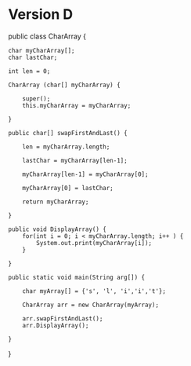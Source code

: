 # Version D


public class CharArray {
	
    char myCharArray[];   
    char lastChar;
    
    int len = 0;    

	CharArray (char[] myCharArray) {
		
		super();
		this.myCharArray = myCharArray;
		
	}
	
	public char[] swapFirstAndLast() {	
		
		len = myCharArray.length;
		
		lastChar = myCharArray[len-1];
		
		myCharArray[len-1] = myCharArray[0];	
		
		myCharArray[0] = lastChar;		
		
		return myCharArray;
		
	}
	
	public void DisplayArray() {
		for(int i = 0; i < myCharArray.length; i++ ) {
			System.out.print(myCharArray[i]);	
		}
		
	}
	
	public static void main(String arg[]) {
		
		char myArray[] = {'s', 'l', 'i','i','t'};
		
		CharArray arr = new CharArray(myArray);		
		
		arr.swapFirstAndLast();
		arr.DisplayArray();		
		
	}

}
